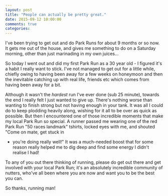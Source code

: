```yaml
---
layout: post
title: "People can actually be pretty great."
date: 2015-09-12 10:00:00
comments: true
categories:
---
```

I've been trying to get out and do Park Runs for about 9 months or so now.  It gets me out of the house, and
gives me something to do on a Saturday morning, other than just marinading in my own juices...

So today I went out and did my first Park Run as a 30 year old - I figured it's a habit I really want to stick.
I've not managed to get out for a little while, chiefly owing to having been away for a few weeks on honeymoon
and then the inevitable catching up with real life, friends etc which comes from having been away for a bit.  

Although it wasn't the *hardest* run I've ever done (sub 25 minute), towards the end I really felt I just wanted 
to give up.  There's nothing worse than wanting to finish strong but not having enough in your tank.  It was 
all I could do to keep plodding heavily along, wishing for it all to be over as quick as possible.  But then I 
encountered one of those incredible moments that make my local Park Run so special.  A runner passed me wearing 
one of the red Park Run "50 races landmark" tshirts, locked eyes with me, and shouted "Come on mate, get stuck in 
- you're doing really well!"  It was a much-needed boost that for some reason really helped me to dig deep and 
find some energy I didn't realise I had!

To any of you out there thinking of running, please do get out there and get involved with your local Park Run;
it's an absolutely incredible community of nutters, who've all been where you are now and want you to be the
best you can.

So thanks, running man!
